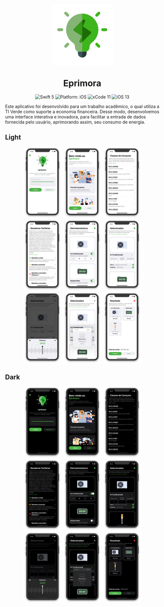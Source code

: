 <div align = "center">
<img src="Assets/Icon.png" width="200" />
</div>

<h1><div align = "center"> Eprimora </div></h1>

<p></p>
<p align="center">
<img src="https://img.shields.io/badge/Swift-5.0-brightgreen.svg" alt="Swift 5"/>
<img src="https://img.shields.io/badge/platform-iOS-purple.svg" alt="Platform: iOS"/>
<img src="https://img.shields.io/badge/Xcode-11-orange.svg" alt="xCode 11"/>
<img src="https://img.shields.io/badge/iOS-13-blue.svg" alt="iOS 13"/>
</p>

<p align="left">Este aplicativo foi desenvolvido para um trabalho acadêmico, o qual utiliza a TI Verde como suporte a economia financeira. Desse modo, desenvolvemos uma interface interativa e inovadora, para facilitar a entrada de dados fornecida pelo usuário, aprimorando assim, seu consumo de energia.</p>

## Light

<p align="center">
<img src="Assets/Screenshot 2.png" width="25%"/>
<img src="Assets/Screenshot 3.png" width="25%"/>
<img src="Assets/Screenshot 4.png" width="25%"/>
<img src="Assets/Screenshot 5.png" width="25%"/>
<img src="Assets/Screenshot 6.png" width="25%"/>
<img src="Assets/Screenshot 7.png" width="25%"/>
<img src="Assets/Screenshot 8.png" width="25%"/>
<img src="Assets/Screenshot 9.png" width="25%"/>
<img src="Assets/Screenshot 10.png" width="25%"/>
</p>

## Dark

<p align="center">
<img src="Assets/Screenshot 12.png" width="25%"/>
<img src="Assets/Screenshot 13.png" width="25%"/>
<img src="Assets/Screenshot 14.png" width="25%"/>
<img src="Assets/Screenshot 15.png" width="25%"/>
<img src="Assets/Screenshot 16.png" width="25%"/>
<img src="Assets/Screenshot 17.png" width="25%"/>
<img src="Assets/Screenshot 18.png" width="25%"/>
<img src="Assets/Screenshot 19.png" width="25%"/>
<img src="Assets/Screenshot 20.png" width="25%"/>
</p>
